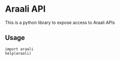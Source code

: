 # Araali API

This is a python library to expose access to Araali APIs

## Usage
```
import araali
help(araali)
```
